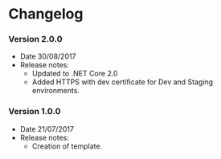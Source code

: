 # Changelog

### Version 2.0.0

- Date 30/08/2017
- Release notes:
  - Updated to .NET Core 2.0
  - Added HTTPS with dev certificate for Dev and Staging environments.
  
### Version 1.0.0

- Date 21/07/2017
- Release notes:
  - Creation of template.